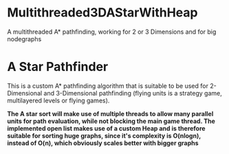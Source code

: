 # Multithreaded3DAStarWithHeap
A multithreaded A* pathfinding, working for 2 or 3 Dimensions and for big nodegraphs

<h1>A Star Pathfinder</h1>
<p>This is a custom A* pathfinding algorithm that is suitable to be used for 2-Dimensional and 3-Dimensional pathfinding
(flying units is a strategy game, multilayered levels or flying games).</p>
<b/>
<p>The A star sort will make use of multiple threads to allow many parallel units for path evaluation, while not blocking the
main game thread. The implemented open list makes use of a custom Heap and is therefore suitable for sorting huge graphs, 
since it's complexity is O(nlogn), instead of O(n), which obviously scales better with bigger graphs</p>
